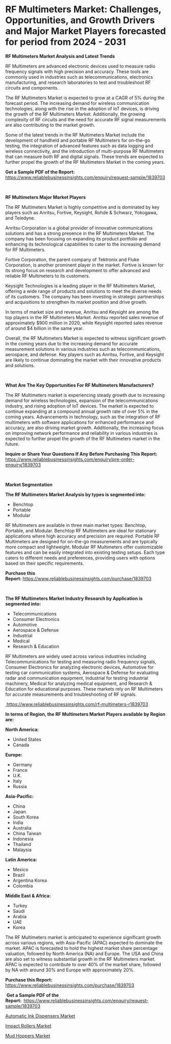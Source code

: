 <p><h1>RF Multimeters Market: Challenges, Opportunities, and Growth Drivers and Major Market Players forecasted for period from 2024 - 2031</h1></p><p><strong>RF Multimeters Market Analysis and Latest Trends</strong></p>
<p><p>RF Multimeters are advanced electronic devices used to measure radio frequency signals with high precision and accuracy. These tools are commonly used in industries such as telecommunications, electronics manufacturing, and research laboratories to test and troubleshoot RF circuits and components.</p><p>The RF Multimeters Market is expected to grow at a CAGR of 5% during the forecast period. The increasing demand for wireless communication technologies, along with the rise in the adoption of IoT devices, is driving the growth of the RF Multimeters Market. Additionally, the growing complexity of RF circuits and the need for accurate RF signal measurements are also contributing to the market growth.</p><p>Some of the latest trends in the RF Multimeters Market include the development of handheld and portable RF Multimeters for on-the-go testing, the integration of advanced features such as data logging and wireless connectivity, and the introduction of multi-purpose RF Multimeters that can measure both RF and digital signals. These trends are expected to further propel the growth of the RF Multimeters Market in the coming years.</p></p>
<p><strong>Get a Sample PDF of the Report:&nbsp;</strong> <a href="https://www.reliablebusinessinsights.com/enquiry/request-sample/1839703">https://www.reliablebusinessinsights.com/enquiry/request-sample/1839703</a></p>
<p>&nbsp;</p>
<p><strong>RF Multimeters Major Market Players</strong></p>
<p><p>The RF Multimeters Market is highly competitive and is dominated by key players such as Anritsu, Fortive, Keysight, Rohde & Schwarz, Yokogawa, and Teledyne. </p><p>Anritsu Corporation is a global provider of innovative communications solutions and has a strong presence in the RF Multimeters Market. The company has been focusing on expanding its product portfolio and enhancing its technological capabilities to cater to the increasing demand for RF Multimeters.</p><p>Fortive Corporation, the parent company of Tektronix and Fluke Corporation, is another prominent player in the market. Fortive is known for its strong focus on research and development to offer advanced and reliable RF Multimeters to its customers.</p><p>Keysight Technologies is a leading player in the RF Multimeters Market, offering a wide range of products and solutions to meet the diverse needs of its customers. The company has been investing in strategic partnerships and acquisitions to strengthen its market position and drive growth.</p><p>In terms of market size and revenue, Anritsu and Keysight are among the top players in the RF Multimeters Market. Anritsu reported sales revenue of approximately $900 million in 2020, while Keysight reported sales revenue of around $4 billion in the same year.</p><p>Overall, the RF Multimeters Market is expected to witness significant growth in the coming years due to the increasing demand for accurate measurement solutions in various industries such as telecommunications, aerospace, and defense. Key players such as Anritsu, Fortive, and Keysight are likely to continue dominating the market with their innovative products and solutions.</p></p>
<p>&nbsp;</p>
<p><strong>What Are The Key Opportunities For RF Multimeters Manufacturers?</strong></p>
<p><p>The RF Multimeters market is experiencing steady growth due to increasing demand for wireless technologies, expansion of the telecommunications industry, and rising adoption of IoT devices. The market is expected to continue expanding at a compound annual growth rate of over 5% in the coming years. Advancements in technology, such as the integration of RF multimeters with software applications for enhanced performance and accuracy, are also driving market growth. Additionally, the increasing focus on improving network performance and reliability in various industries is expected to further propel the growth of the RF Multimeters market in the future.</p></p>
<p><strong>Inquire or Share Your Questions If Any Before Purchasing This Report:</strong> <a href="https://www.reliablebusinessinsights.com/enquiry/pre-order-enquiry/1839703">https://www.reliablebusinessinsights.com/enquiry/pre-order-enquiry/1839703</a></p>
<p>&nbsp;</p>
<p><strong>Market Segmentation</strong></p>
<p><strong>The RF Multimeters Market Analysis by types is segmented into:</strong></p>
<p><ul><li>Benchtop</li><li>Portable</li><li>Modular</li></ul></p>
<p><p>RF Multimeters are available in three main market types: Benchtop, Portable, and Modular. Benchtop RF Multimeters are ideal for stationary applications where high accuracy and precision are required. Portable RF Multimeters are designed for on-the-go measurements and are typically more compact and lightweight. Modular RF Multimeters offer customizable features and can be easily integrated into existing testing setups. Each type caters to different needs and preferences, providing users with options based on their specific requirements.</p></p>
<p><strong>Purchase this Report:&nbsp;</strong><a href="https://www.reliablebusinessinsights.com/purchase/1839703">https://www.reliablebusinessinsights.com/purchase/1839703</a></p>
<p>&nbsp;</p>
<p><strong>The RF Multimeters Market Industry Research by Application is segmented into:</strong></p>
<p><ul><li>Telecommunications</li><li>Consumer Electronics</li><li>Automotive</li><li>Aerospace & Defense</li><li>Industrial</li><li>Medical</li><li>Research & Education</li></ul></p>
<p><p>RF Multimeters are widely used across various industries including Telecommunications for testing and measuring radio frequency signals, Consumer Electronics for analyzing electronic devices, Automotive for testing car communication systems, Aerospace & Defense for evaluating radar and communication equipment, Industrial for testing industrial machinery, Medical for analyzing medical equipment, and Research & Education for educational purposes. These markets rely on RF Multimeters for accurate measurements and troubleshooting of RF signals.</p></p>
<p><a href="https://www.reliablebusinessinsights.com/rf-multimeters-r1839703">&nbsp;https://www.reliablebusinessinsights.com/rf-multimeters-r1839703</a></p>
<p><strong>In terms of Region, the RF Multimeters Market Players available by Region are:</strong></p>
<p>
    <p> <strong> North America: </strong>
        <ul>
            <li>United States</li>
            <li>Canada</li>
        </ul>
        </p> 
    <p> <strong> Europe: </strong>
        <ul>
            <li>Germany</li>
            <li>France</li>
            <li>U.K.</li>
            <li>Italy</li>
            <li>Russia</li>
        </ul>
        </p> 
    <p> <strong> Asia-Pacific: </strong>
        <ul>
            <li>China</li>
            <li>Japan</li>
            <li>South Korea</li>
            <li>India</li>
            <li>Australia</li>
            <li>China Taiwan</li>
            <li>Indonesia</li>
            <li>Thailand</li>
            <li>Malaysia</li>
        </ul>
        </p> 
    <p> <strong> Latin America: </strong>
        <ul>
            <li>Mexico</li>
            <li>Brazil</li>
            <li>Argentina Korea</li>
            <li>Colombia</li>
        </ul>
        </p> 
    <p> <strong> Middle East & Africa: </strong>
        <ul>
            <li>Turkey</li>
            <li>Saudi</li>
            <li>Arabia</li>
            <li>UAE</li>
            <li>Korea</li>
        </ul>
    </p>
    </p>
<p><p>The RF Multimeters market is anticipated to experience significant growth across various regions, with Asia-Pacific (APAC) expected to dominate the market. APAC is forecasted to hold the highest market share percentage valuation, followed by North America (NA) and Europe. The USA and China are also set to witness substantial growth in the RF Multimeters market. APAC is expected to contribute to over 40% of the market share, followed by NA with around 30% and Europe with approximately 20%.</p></p>
<p><strong>Purchase this Report: </strong><a href="https://www.reliablebusinessinsights.com/purchase/1839703">https://www.reliablebusinessinsights.com/purchase/1839703</a></p>
<p>&nbsp;<strong>Get a Sample PDF of the Report:&nbsp;&nbsp;</strong><a href="https://www.reliablebusinessinsights.com/enquiry/request-sample/1839703">https://www.reliablebusinessinsights.com/enquiry/request-sample/1839703</a></p>
<p><strong></strong></p>
<p><p><a href="https://view.publitas.com/reportprime-1/automatic-ink-dispensers-market-forecast-global-market-trends-and-analysis-from-2024-to-2031-covered-in-186-pages/">Automatic Ink Dispensers Market</a></p><p><a href="https://github.com/kulaberyasin52/Market-Research-Report-List-1/blob/main/impact-rollers-market.md">Impact Rollers Market</a></p><p><a href="https://github.com/nafiafirdania/Market-Research-Report-List-1/blob/main/mud-hoppers-market.md">Mud Hoppers Market</a></p></p>